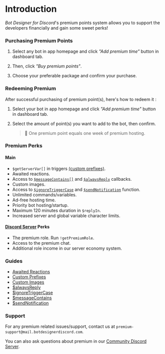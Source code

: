 # Introduction
*Bot Designer for Discord*'s premium points system allows you to support the developers financially and gain some sweet perks!

### Purchasing Premium Points
1. Select any bot in app homepage and click *"Add premium time"* button in dashboard tab.

2. Then, click *"Buy premium points"*.

3. Choose your preferable package and confirm your purchase.

### Redeeming Premium
After successful purchasing of premium point(s), here's how to redeem it :

1. Select your bot in app homepage and click *"Add premium time"* button in dashboard tab.

2. Select the amount of point(s) you want to add to the bot, then confirm.

    > 📝 One premium point equals one week of premium hosting.

### Premium Perks
#### Main
- `$getServerVar[]` in triggers [(custom prefixes)](./customPrefixes.md).
- Awaited reactions.
- Access to [`$messageContains[]`](./messageContains.md) and [`$alwaysReply`](./alwaysReply.md) callbacks.
- Custom images.
- Access to [`$ignoreTriggerCase`](./ignoreTriggerCase.md) and [`$sendNotification`](./sendNotification.md) function.
- Unlimited commands/variables.
- Ad-free hosting time.
- Priority bot hosting/startup.
- Maximum 120 minutes duration in `$replyIn`.
- Increased server and global variable character limits.


#### [Discord Server](https://botdesignerdiscord.com/discord) Perks
- The premium role. Run `!getPremiumRole`.
- Access to the premium chat.
- Additional role income in our server economy system.

### Guides
- [Awaited Reactions](./awaitedReactions.md)
- [Custom Prefixes](./customPrefixes.md)
- [Custom Images](./customImages.md)
- [$alwaysReply](./alwaysReply.md)
- [$ignoreTriggerCase](./ignoreTriggerCase.md)
- [$messageContains](./messageContains.md)
- [$sendNotification](./sendNotification.md)

### Support
For any premium related issues/support, contact us at `premium-support@mail.botdesignerdiscord.com`.

You can also ask questions about premium in our [Community Discord Server](https://botdesignerdiscord.com/discord).

